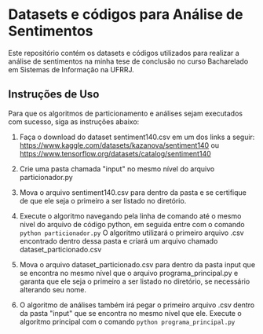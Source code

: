 # Datasets e códigos para Análise de Sentimentos

Este repositório contém os datasets e códigos utilizados para realizar a análise de sentimentos na minha tese de conclusão no curso 
Bacharelado em Sistemas de Informação na UFRRJ.

## Instruções de Uso

Para que os algoritmos de particionamento e análises sejam executados com sucesso, siga as instruções abaixo:

1. Faça o download do dataset sentiment140.csv em um dos links a seguir: 
https://www.kaggle.com/datasets/kazanova/sentiment140
ou 
https://www.tensorflow.org/datasets/catalog/sentiment140

2. Crie uma pasta chamada "input" no mesmo nível do arquivo particionador.py 

3. Mova o arquivo sentiment140.csv para dentro da pasta e se certifique de que ele seja o primeiro a ser listado no diretório.

4. Execute o algoritmo navegando pela linha de comando até o mesmo nivel do arquivo de código python, em seguida entre com o comando
`python particionador.py` 
O algoritmo utilizará o primeiro arquivo .csv encontrado dentro dessa pasta e criará um arquivo chamado dataset_particionado.csv 

5. Mova o arquivo dataset_particionado.csv para dentro da pasta input que se encontra no mesmo nível que o arquivo programa_principal.py e garanta 
que ele seja o primeiro a ser listado no diretório, se necessário alterando seu nome.

6. O algoritmo de análises também irá pegar o primeiro arquivo .csv dentro da pasta "input" que se encontra no mesmo nível que ele.
Execute o algoritmo principal com o comando
`python programa_principal.py` 
